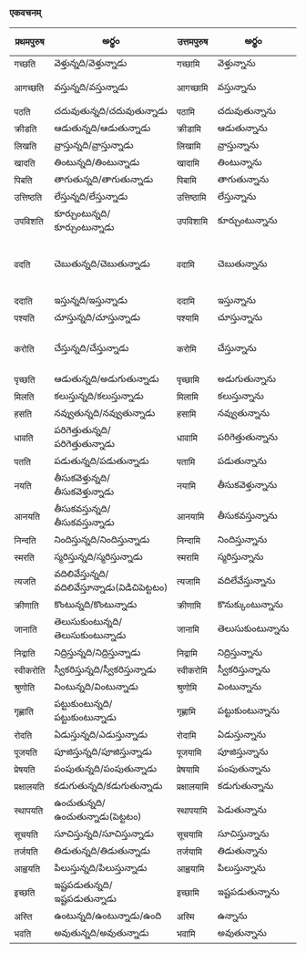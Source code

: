 
 ### एकवचनम् 
 प्रथमपुरुष | అర్థం | उत्तमपुरुष  | అర్థం | आज्ञा/प्रार्थना | అర్థం |
------------- | ------------- | ------------- | --------- | ------ | ------ |
गच्छति | వెళ్తున్నది/వెళ్తున్నాడు | गच्छामि | వెళ్తున్నాను | गच्छतु | వెళ్ళు |
आगच्छति | వస్తున్నది/వస్తున్నాడు | आगच्छामि | వస్తున్నాను | आगच्छतु | రా (as in లోపలికి రా) |
पठति | చదువుతున్నది/చదువుతున్నాడు | पठामि | చదువుతున్నాను | पठतु | చదువు |
क्रीडति | ఆడుతున్నది/ఆడుతున్నాడు | क्रीडामि | ఆడుతున్నాను | क्रीडतु | ఆడు |
लिखति | వ్రాస్తున్నది/వ్రాస్తున్నాడు | लिखामि | వ్రాస్తున్నాను | लिखतु | వ్రాయు |
खादति | తింటున్నది/తింటున్నాడు | खादामि | తింటున్నాను | खादतु | తిను |
पिबति | తాగుతున్నది/తాగుతున్నాడు | पिबामि | తాగుతున్నాను | पिबतु | త్రాగు |
उत्तिष्ठति | లేస్తున్నది/లేస్తున్నాడు | उत्तिष्ठामि | లేస్తున్నాను | उत्तिष्ठतु | లే |
उपविशति | కూర్చుంటున్నది/కూర్చుంటున్నాడు | उपविशामि | కూర్చుంటున్నాను | उपविशतु | కూర్చో |
वदति  | చెబుతున్నది/చెబుతున్నాడు | वदामि | చెబుతున్నాను | वदतु | చెప్పు (as in సమాధానం చెప్పు)
ददाति | ఇస్తున్నది/ఇస్తున్నాడు | ददामि | ఇస్తున్నాను | ददातु | ఇవ్వు |
पश्यति | చూస్తున్నది/చూస్తున్నాడు | पश्यामि | చూస్తున్నాను | पश्यतु | చూడు |
करोति | చేస్తున్నది/చేస్తున్నాడు | करोमि | చేస్తున్నాను | करोतु | చెయ్యి (as in పని చెయ్యి) 
पृच्छति | ఆడుతున్నది/అడుగుతున్నాడు | पृच्छामि | అడుగుతున్నాను | पृच्छतु | అడుగు 
मिलति | కలుస్తున్నది/కలుస్తున్నాడు | मिलामि | కలుస్తున్నాను | मिलतु | కలువు |
हसति | నవ్వుతున్నది/నవ్వుతున్నాడు | हसामि | నవ్వుతున్నాను | हसतु | నవ్వు |
धावति | పరిగెత్తుతున్నది/పరిగెత్తుతున్నాడు | धावामि | పరిగెత్తుతున్నాను | धावतु | పరిగెత్తు |
पतति | పడుతున్నది/పడుతున్నాడు| पतामि | పడుతున్నాను | पततु | పడు |
नयति | తీసుకవెళ్తున్నది/తీసుకవెళ్తున్నాడు | नयामि | తీసుకవెళ్తున్నాను | नयतु | తెసుకవెళ్ళు |
आनयति | తీసుకవస్తున్నది/తీసుకవస్తున్నాడు | आनयामि | తీసుకవస్తున్నాను | आनयतु | తీసుకరా 
निन्दति | నిందిస్తున్నది/నిందిస్తున్నాడు | निन्दामि | నిందిస్తున్నాను | निन्दतु | నిందించు 
स्मरति |  స్మరిస్తున్నది/స్మరిస్తున్నాడు | स्मरामि | స్మరిస్తున్నాను | स्मरतु | స్మరించు |
त्यजति |  వదిలివేస్తున్నది/వదిలివేస్తూన్నాడు(విడిచిపెట్టటం) | त्यजामि | వదిలేవేస్తున్నాను | त्यजतु | వదిలివెయ్యి |
क्रीणाति |  కొంటున్నది/కొంటున్నాడు | क्रीणामि | కొనుక్కుంటున్నాను | क्रीणातु | కొనుక్కో |
जानाति | తెలుసుకుంటున్నది/తెలుసుకుంటున్నాడు | जानामि | తెలుసుకుంటున్నాను | जानातु | తెలుసుకో |
निद्राति | నిద్రిస్తున్నది/నిద్రిస్తున్నాడు | निद्रामि | నిద్రిస్తున్నాను | निद्रातु | నిద్రపో |
स्वीकरोति |  స్వీకరిస్తున్నది/స్వీకరిస్తున్నాడు | स्वीकरोमि | స్వీకరిస్తున్నాను | स्वीकरोतु | స్వీకరించు |
श्रुणोति |  వింటున్నది/వింటున్నాడు | श्रुणोमि | వింటున్నాను | श्रुणोतु | విను |
गृह्णाति | పట్టుకుంటున్నది/పట్టుకుంటున్నాడు | गृह्णामि | పట్టుకుంటున్నాను | गृह्णातु | పట్టుకో |
रोदति | ఏడుస్తున్నది/ఎడుస్తున్నాడు | रोदामि | ఏడుస్తున్నాను | रोदतु | ఏడ్చు |
पूजयति | పూజిస్తున్నది/పూజిస్తున్నాడు | पूजयामि | పూజిస్తున్నాను | पूजयतु | పూజించు |
प्रेषयति |  పంపుతున్నది/పంపుతున్నాడు | प्रेषयामि | పంపుతున్నాను | प्रेषयतु | పంపు |
प्रक्षालयति | కడుగుతున్నది/కడుగుతున్నాడు | प्रक्षालयामि | కడుగుతున్నాను | प्रक्षालयतु | కడుగు |
स्थापयति | ఉంచుతున్నది/ఉంచుతున్నాడు(పెట్టటం) | स्थापयामि | పెడుతున్నాను | स्थापयतु | ఉంచు |
सूचयति | సూచిస్తున్నది/సూచిస్తున్నాడు | सूचयामि | సూచిస్తున్నాను | सूचयतु | సూచించు |
तर्जयति  | తిడుతున్నది/తిడుతున్నాడు | तर्जयामि | తిడుతున్నాను | तर्जयतु | తిట్టు | 
आह्वयति | పిలుస్తున్నది/పిలుస్తున్నాడు | आह्वयामि | పిలుస్తున్నాను | आह्वयतु | పిలువు |
इच्छति |  ఇష్టపడుతున్నది/ఇష్టపడుతున్నాడు | इच्छामि | ఇష్టపడుతున్నాను | इच्छतु | ఇష్టపడు |
अस्ति | ఉంటున్నది/ఉంటున్నాడు/ఉంది | अस्मि | ఉన్నాను | अस्तु | ఉండు 
भवति | అవుతున్నది/అవుతున్నాడు | भवामि | అవుతున్నాను | भवतु | అవు |